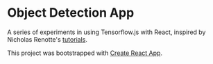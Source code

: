 # Object Detection App

A series of experiments in using Tensorflow.js with React, inspired by Nicholas Renotte's [tutorials](https://www.youtube.com/watch?v=uTdUUpfA83s).

This project was bootstrapped with [Create React App](https://github.com/facebook/create-react-app).
